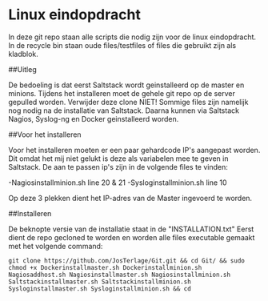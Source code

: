 # Linux eindopdracht

In deze git repo staan alle scripts die nodig zijn voor de linux eindopdracht. In de recycle bin staan oude files/testfiles of files die gebruikt zijn als kladblok.

##Uitleg

De bedoeling is dat eerst Saltstack wordt geinstalleerd op de master en minions. Tijdens het installeren moet de gehele git repo op de server gepulled worden. Verwijder deze clone NIET! Sommige files zijn namelijk nog nodig na de installatie van Saltstack. Daarna kunnen via Saltstack Nagios, Syslog-ng en Docker geinstalleerd worden.

##Voor het installeren

Voor het installeren moeten er een paar gehardcode IP's aangepast worden. Dit omdat het mij niet gelukt is deze als variabelen mee te geven in Saltstack.
De aan te passen ip's zijn in de volgende files te vinden:

-Nagiosinstallminion.sh        line 20 & 21
-Sysloginstallminion.sh        line 10

Op deze 3 plekken dient het IP-adres van de Master ingevoerd te worden.


##Installeren

De beknopte versie van de installatie staat in de "INSTALLATION.txt"
Eerst dient de repo gecloned te worden en worden alle files executable gemaakt met het volgende command:

```git clone https://github.com/JosTerlage/Git.git && cd Git/ && sudo chmod +x Dockerinstallmaster.sh Dockerinstallminion.sh Nagiosaddhost.sh Nagiosinstallmaster.sh Nagiosinstallminion.sh Saltstackinstallmaster.sh Saltstackinstallminion.sh Sysloginstallmaster.sh Sysloginstallminion.sh && cd```
